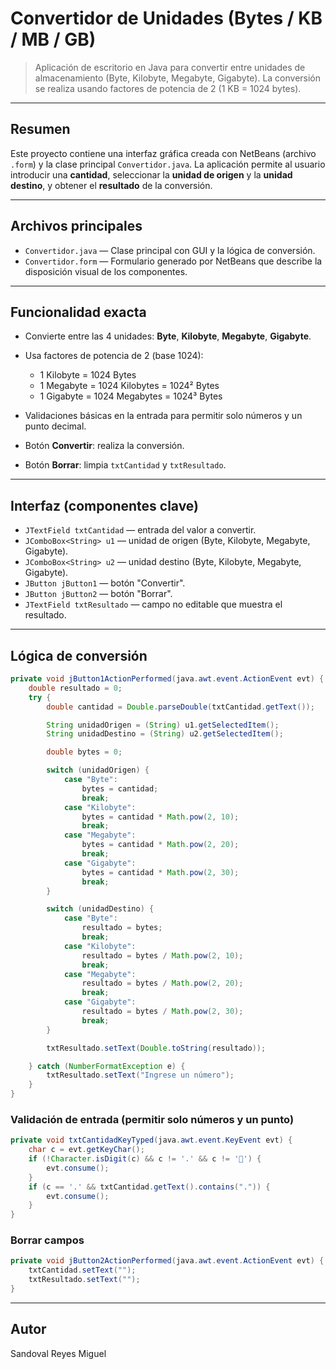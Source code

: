 # Convertidor de Unidades (Bytes / KB / MB / GB)

> Aplicación de escritorio en Java  para convertir entre unidades de almacenamiento (Byte, Kilobyte, Megabyte, Gigabyte). La conversión se realiza usando factores de potencia de 2 (1 KB = 1024 bytes).

---

##  Resumen

Este proyecto contiene una interfaz gráfica creada con NetBeans (archivo `.form`) y la clase principal `Convertidor.java`. La aplicación permite al usuario introducir una **cantidad**, seleccionar la **unidad de origen** y la **unidad destino**, y obtener el **resultado** de la conversión.



---

##  Archivos principales

* `Convertidor.java` — Clase principal con GUI y la lógica de conversión.
* `Convertidor.form` — Formulario generado por NetBeans que describe la disposición visual de los componentes.

---

## Funcionalidad exacta

* Convierte entre las 4 unidades: **Byte**, **Kilobyte**, **Megabyte**, **Gigabyte**.
* Usa factores de potencia de 2 (base 1024):

  * 1 Kilobyte = 1024 Bytes
  * 1 Megabyte = 1024 Kilobytes = 1024² Bytes
  * 1 Gigabyte = 1024 Megabytes = 1024³ Bytes
* Validaciones básicas en la entrada para permitir solo números y un punto decimal.
* Botón **Convertir**: realiza la conversión.
* Botón **Borrar**: limpia `txtCantidad` y `txtResultado`.

---

##  Interfaz (componentes clave)

* `JTextField txtCantidad` — entrada del valor a convertir.
* `JComboBox<String> u1` — unidad de origen (Byte, Kilobyte, Megabyte, Gigabyte).
* `JComboBox<String> u2` — unidad destino (Byte, Kilobyte, Megabyte, Gigabyte).
* `JButton jButton1` — botón "Convertir".
* `JButton jButton2` — botón "Borrar".
* `JTextField txtResultado` — campo no editable que muestra el resultado.

---

## Lógica de conversión



```java
private void jButton1ActionPerformed(java.awt.event.ActionEvent evt) {
    double resultado = 0;
    try {
        double cantidad = Double.parseDouble(txtCantidad.getText());

        String unidadOrigen = (String) u1.getSelectedItem();
        String unidadDestino = (String) u2.getSelectedItem();

        double bytes = 0;

        switch (unidadOrigen) {
            case "Byte":
                bytes = cantidad;
                break;
            case "Kilobyte":
                bytes = cantidad * Math.pow(2, 10);
                break;
            case "Megabyte":
                bytes = cantidad * Math.pow(2, 20);
                break;
            case "Gigabyte":
                bytes = cantidad * Math.pow(2, 30);
                break;
        }

        switch (unidadDestino) {
            case "Byte":
                resultado = bytes;
                break;
            case "Kilobyte":
                resultado = bytes / Math.pow(2, 10);
                break;
            case "Megabyte":
                resultado = bytes / Math.pow(2, 20);
                break;
            case "Gigabyte":
                resultado = bytes / Math.pow(2, 30);
                break;
        }

        txtResultado.setText(Double.toString(resultado));

    } catch (NumberFormatException e) {
        txtResultado.setText("Ingrese un número");
    }
}
```

### Validación de entrada (permitir solo números y un punto)

```java
private void txtCantidadKeyTyped(java.awt.event.KeyEvent evt) {
    char c = evt.getKeyChar();
    if (!Character.isDigit(c) && c != '.' && c != '') {
        evt.consume();
    }
    if (c == '.' && txtCantidad.getText().contains(".")) {
        evt.consume();
    }
}
```

### Borrar campos

```java
private void jButton2ActionPerformed(java.awt.event.ActionEvent evt) {
    txtCantidad.setText("");
    txtResultado.setText("");
}
```

---




##  Autor

Sandoval Reyes Miguel



